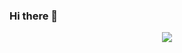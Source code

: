 ### Hi there 👋
<div align="center"> <img src="https://github-readme-streak-stats.herokuapp.com/?user=sun0225SUN" /> </div>


<!--
**SoBigLikeMe/SoBigLikeMe** is a ✨ _special_ ✨ repository because its `README.md` (this file) appears on your GitHub profile.

Here are some ideas to get you started:

- 🔭 I’m currently working on ...
- 🌱 I’m currently learning ...
- 👯 I’m looking to collaborate on ...
- 🤔 I’m looking for help with ...
- 💬 Ask me about ...
- 📫 How to reach me: ...
- 😄 Pronouns: ...
- ⚡ Fun fact: ...
-->
